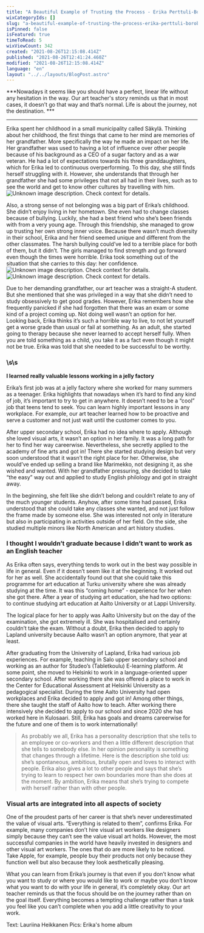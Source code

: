 ```yaml
---
title: "A Beautiful Example of Trusting the Process - Erika Perttuli-Borobio’s journey to this day"
wixCategoryIds: []
slug: "a-beautiful-example-of-trusting-the-process-erika-perttuli-borobio-s-journey-to-this-day"
isPinned: false
isFeatured: true
timeToRead: 5
wixViewCount: 342
created: "2021-08-26T12:15:08.414Z"
published: "2021-08-26T12:41:24.460Z"
modified: "2021-08-26T12:15:08.414Z"
language: "en"
layout: "../../layouts/BlogPost.astro"
---
```

***Nowadays it seems like you should have a perfect, linear life without any hesitation in the way. Our art teacher's story reminds us that in most cases, it doesn’t go that way and that’s normal. Life is about the journey, not the destination. ***

---


Erika spent her childhood in a small municipality called Säkylä. Thinking about her childhood, the first things that came to her mind are memories of her grandfather. More specifically the way he made an impact on her life. Her grandfather was used to having a lot of influence over other people because of his background as a CEO of a sugar factory and as a war veteran. He had a lot of expectations towards his three granddaughters, which for Erika led to continuous overperforming. To this day, she still finds herself struggling with it. However, she understands that through her grandfather she had some privileges that not all had in their lives, such as to see the world and get to know other cultures by travelling with him.
![Unknown image description. Check context for details.](https://static.wixstatic.com/media/8b055d_a1d3d6b95d964e6f956e7e158ac77da9~mv2.jpg) <!-- Original name: IMG_8425_edited.jpg -->

Also, a strong sense of not belonging was a big part of Erika’s childhood. She didn’t enjoy living in her hometown. She even had to change classes because of bullying. Luckily, she had a best friend who she’s been friends with from a very young age. Through this friendship, she managed to grow up trusting her own strong inner voice. Because there wasn’t much diversity in their school, Erika and her friend seemed unique and different from the other classmates. The harsh bullying could’ve led to a terrible place for both of them, but it didn’t. The girls managed to find strength and go forward even though the times were horrible. Erika took something out of the situation that she carries to this day: her confidence.&nbsp;
![Unknown image description. Check context for details.](https://static.wixstatic.com/media/8b055d_2b3c8b726286497fb38824d76f889ad1~mv2.jpg) <!-- Original name: d66608b3-732f-4bed-8055-d608bb6b6d91.JPG -->
![Unknown image description. Check context for details.](https://static.wixstatic.com/media/8b055d_d58cf2ae66d74913a0c9677bb2012309~mv2.jpg) <!-- Original name: d8c4f605-d176-4bf6-8351-e17bfd14f24a.jpg -->






Due to her demanding grandfather, our art teacher was a straight-A student. But she mentioned that she was privileged in a way that she didn’t need to study obsessively to get good grades. However, Erika remembers how she frequently panicked if she had forgotten that there was an exam or some kind of a project coming up. Not doing well wasn’t an option for her. Looking back, Erika thinks it’s such a horrible way to live, to not let yourself get a worse grade than usual or fail at something. As an adult, she started going to therapy because she never learned to accept herself fully. When you are told something as a child, you take it as a fact even though it might not be true. Erika was told that she needed to be successful to be worthy.

### \s\s
**I learned really valuable lessons working in a jelly factory**

Erika’s first job was at a jelly factory where she worked for many summers as a teenager. Erika highlights that nowadays when it’s hard to find any kind of job, it’s important to try to get in anywhere. It doesn’t need to be a “cool” job that teens tend to seek. You can learn highly important lessons in any workplace. For example, our art teacher learned how to be proactive and serve a customer and not just wait until the customer comes to you.&nbsp;

After upper secondary school, Erika had no idea where to apply. Although she loved visual arts, it wasn’t an option in her family. It was a long path for her to find her way careerwise. Nevertheless, she secretly applied to the academy of fine arts and got in! There she started studying design but very soon understood that it wasn’t the right place for her. Otherwise, she would’ve ended up selling a brand like Marimekko, not designing it, as she wished and wanted. With her grandfather pressuring, she decided to take “the easy” way out and applied to study English philology and got in straight away.&nbsp;

In the beginning, she felt like she didn’t belong and couldn’t relate to any of the much younger students. Anyhow, after some time had passed, Erika understood that she could take any classes she wanted, and not just follow the frame made by someone else. She was interested not only in literature but also in participating in activities outside of her field. On the side, she studied multiple minors like North American and art history studies.&nbsp;

### **I thought I wouldn’t graduate because I didn’t want to work as an English teacher**

As Erika often says, everything tends to work out in the best way possible in life in general. Even if it doesn’t seem like it at the beginning. It worked out for her as well. She accidentally found out that she could take this programme for art education at Turku university where she was already studying at the time. It was this “coming home” - experience for her when she got there. After a year of studying art education, she had two options: to continue studying art education at Aalto University or at Lappi University.

The logical place for her to apply was Aalto University but on the day of the examination, she got extremely ill. She was hospitalised and certainly couldn’t take the exam. Without a doubt, Erika then decided to apply to Lapland university because Aalto wasn’t an option anymore, that year at least.

After graduating from the University of Lapland, Erika had various job experiences. For example, teaching in Salo upper secondary school and working as an author for Studeo’s (Tabletkoulu) E-learning platform. At some point, she moved to Helsinki to work in a language-oriented upper secondary school. After working there she was offered a place to work in the Center for Educational Assessment at Helsinki University as a pedagogical specialist. During the time Aalto University had open workplaces and Erika decided to apply and got in! Among other things, there she taught the staff of Aalto how to teach. After working there intensively she decided to apply to our school and since 2020 she has worked here in Kulosaari. Still, Erika has goals and dreams careerwise for the future and one of them is to work internationally!&nbsp;
> As probably we all, Erika has a personality description that she tells to an employee or co-workers and then a little different description that she tells to somebody else. In her opinion personality is something that changes through a lifetime. Here is the description she told us: she’s spontaneous, ambitious, brutally open and loves to interact with people. Erika also gives a lot to other people and says that she’s trying to learn to respect her own boundaries more than she does at the moment. By ambition, Erika means that she’s trying to compete with herself rather than with other people.

### **Visual arts are integrated into all aspects of society**

One of the proudest parts of her career is that she’s never underestimated the value of visual arts. “Everything is related to them”, confirms Erika. For example, many companies don’t hire visual art workers like designers simply because they can’t see the value visual art holds. However, the most successful companies in the world have heavily invested in designers and other visual art workers. The ones that do are more likely to be noticed. Take Apple, for example, people buy their products not only because they function well but also because they look aesthetically pleasing.

What you can learn from Erika’s journey is that even if you don’t know what you want to study or where you would like to work or maybe you don’t know what you want to do with your life in general, it’s completely okay. Our art teacher reminds us that the focus should be on the journey rather than on the goal itself. Everything becomes a tempting challenge rather than a task you feel like you can’t complete when you add a little creativity to your work.

Text: Lauriina Heikkanen
Pics: Erika's home album

